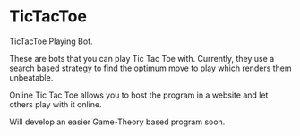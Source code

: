 TicTacToe
=========

TicTacToe Playing Bot.

These are bots that you can play Tic Tac Toe with. 
Currently, they use a search based strategy to find the optimum move to play which renders them unbeatable. 


Online Tic Tac Toe allows you to host the program in a website and let others play with it online.

Will develop an easier Game-Theory based program soon.
